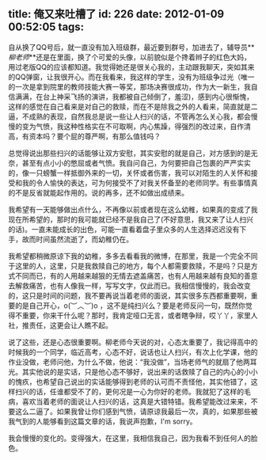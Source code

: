 title: 俺又来吐槽了
id: 226
date: 2012-01-09 00:52:05
tags:
---

自从换了QQ号后，就一直没有加入班级群，最近要到群号，加进去了，辅导员**_柳老师_**还是在里面，换了个可爱的头像，以前貌似是个搀着辫子的红色大妈，用过老版QQ的应该都知道。我觉得她还是很关心我的，主动跟我聊天，突如其来的QQ弹窗，让我很开心。而在我看来，我这样的学生，没有为班级争过光（唯一的一次是拿到院里的教师技能大赛一等奖，那场决赛很成功，作为大一新生，我自信满满，在台上神采飞扬的演讲，我都被自己倾倒了，羞涩)，感到内心很惭愧，这样的感觉在自己看来是对自己的救赎，而在不是除我之外的人看来，简直就是二逼，不成熟的表现，自然我总是说一些让人扫兴的话，不管再怎么关心我，都会慢慢的变为气愤，我这种性格实在不可取啊，内心焦躁，得强烈的改过来，自作清高，有资本吗？要个屁的尊严啊，有那么值钱吗？

总觉得说出那些扫兴的话能够让双方安慰，其实安慰的就是自己，对方感到的是无奈，甚至有点小小的憋屈或者气愤。我自问自己，为何要把自己包裹的严严实实的，像一只螃蟹一样抵御外来的一切，关怀或者伤害，我可以对陌生的人关怀和接受和我的令人愉快的表达，可为何接受不了对我关怀备至的老师同学。有些事情真的不是反省就能起作用的。说的再多，还不如做出成绩来。<!--more-->

我希望有一天能够做出点什么，不再像以前或者现在这么幼稚，如果真的变成了我现在所希望的，那时的我可能就已经不是我自己了(不好意思，我又来了让人扫兴的话)。一直未能成长的出色，可能一直看着盘子里众多的人生选择迟迟没有下手，故而时间虽然流逝了，而幼稚仍在。

我希望都稍微原谅下我的幼稚，多多去看看我的微博，在那里，我是一个完全不同于这里的人，这里，只是我救赎自己的地方，每个人都需要救赎，不是吗？只是方式不同而已，有的人用越来越狠的无情去遮盖痛苦，也有人用越来越有良知的善意去解救痛苦，也有人像我一样，写写文字，仅此而已。我相信慢慢的，我会改变的，这只是时间的问题，我不要再说当着老师的面说，其实很多东西都重要啊，重要的是自己开心，o(︶︿︶)o ，这不是纯扫兴么？要是老师反问一句，既然你觉得不重要，你来干什么呢？那时，我肯定哑口无言，或者瞎争辩，哎丫丫，家里人社，推责任，这更会让人瞧不起。

说了这些，还是心态很重要啊。柳老师今天说的对，心态太重要了，我记得高中的时候我的一个同学，临近高考，心态不好，说话也让人扫兴，有次上化学课，他的作业没做，老师问他，为什么不做，他说：“我没做”，当场老师气的就扇了他两耳光。其实他说的是实话，只是他心态不够好，说出来的话救赎了自己的内心的小小的愧疚，也希望自己说出的实话能够得到老师的认可而不责怪他，其实他错了，这样扫兴的话，任谁都受不了的，更何况是一心为你好的老师。我就犯了这样的毛病，喜欢当着老师的面说让人扫兴的话，这真是大错特错。我希望能改过来来，不要这么二逼了。如果我曾让你们感到气愤，请原谅我最后一次，真的，如果那些被我气到的人能够看到这篇文章的话，我说声抱歉，I'm sorry。

我会慢慢的变化的。变得强大，在这里，我相信我自己，因为我看不到任何人的脸色。